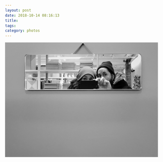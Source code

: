 ```yaml
---
layout: post
date: 2018-10-14 08:16:13
title: 
tags:
category: photos
---
```


![title](/assets/photoblog/mirror-selfie.jpg)